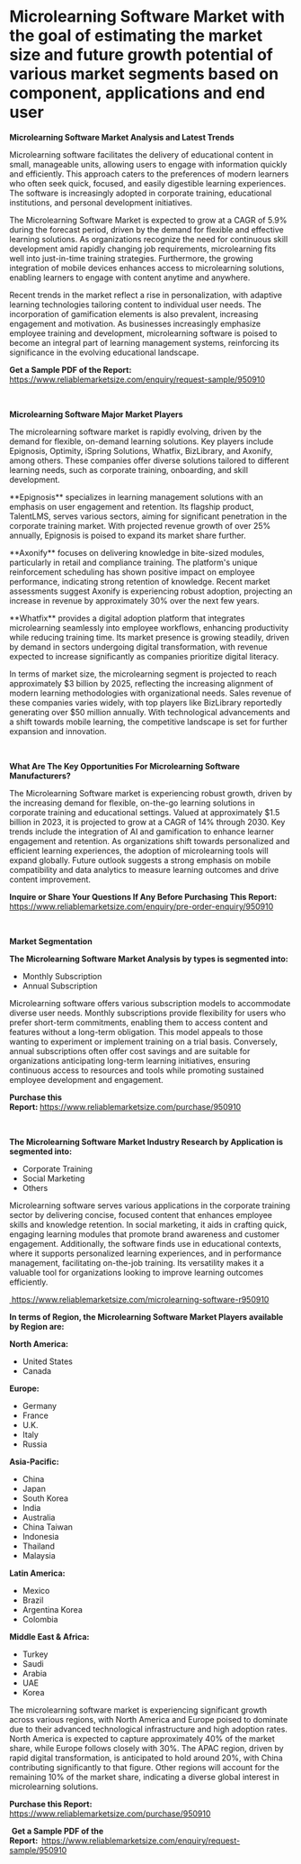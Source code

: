 <p><h1>Microlearning Software Market with the goal of estimating the market size and future growth potential of various market segments based on component, applications and end user</h1></p><p><strong>Microlearning Software Market Analysis and Latest Trends</strong></p>
<p><p>Microlearning software facilitates the delivery of educational content in small, manageable units, allowing users to engage with information quickly and efficiently. This approach caters to the preferences of modern learners who often seek quick, focused, and easily digestible learning experiences. The software is increasingly adopted in corporate training, educational institutions, and personal development initiatives.</p><p>The Microlearning Software Market is expected to grow at a CAGR of 5.9% during the forecast period, driven by the demand for flexible and effective learning solutions. As organizations recognize the need for continuous skill development amid rapidly changing job requirements, microlearning fits well into just-in-time training strategies. Furthermore, the growing integration of mobile devices enhances access to microlearning solutions, enabling learners to engage with content anytime and anywhere.</p><p>Recent trends in the market reflect a rise in personalization, with adaptive learning technologies tailoring content to individual user needs. The incorporation of gamification elements is also prevalent, increasing engagement and motivation. As businesses increasingly emphasize employee training and development, microlearning software is poised to become an integral part of learning management systems, reinforcing its significance in the evolving educational landscape.</p></p>
<p><strong>Get a Sample PDF of the Report:&nbsp;</strong> <a href="https://www.reliablemarketsize.com/enquiry/request-sample/950910?utm_campaign=1932&utm_medium=2&utm_source=Github&utm_content=ia&utm_term=18042025&utm_id=microlearning-software">https://www.reliablemarketsize.com/enquiry/request-sample/950910</a></p>
<p>&nbsp;</p>
<p><strong>Microlearning Software Major Market Players</strong></p>
<p><p>The microlearning software market is rapidly evolving, driven by the demand for flexible, on-demand learning solutions. Key players include Epignosis, Optimity, iSpring Solutions, Whatfix, BizLibrary, and Axonify, among others. These companies offer diverse solutions tailored to different learning needs, such as corporate training, onboarding, and skill development.</p><p>**Epignosis** specializes in learning management solutions with an emphasis on user engagement and retention. Its flagship product, TalentLMS, serves various sectors, aiming for significant penetration in the corporate training market. With projected revenue growth of over 25% annually, Epignosis is poised to expand its market share further.</p><p>**Axonify** focuses on delivering knowledge in bite-sized modules, particularly in retail and compliance training. The platform's unique reinforcement scheduling has shown positive impact on employee performance, indicating strong retention of knowledge. Recent market assessments suggest Axonify is experiencing robust adoption, projecting an increase in revenue by approximately 30% over the next few years.</p><p>**Whatfix** provides a digital adoption platform that integrates microlearning seamlessly into employee workflows, enhancing productivity while reducing training time. Its market presence is growing steadily, driven by demand in sectors undergoing digital transformation, with revenue expected to increase significantly as companies prioritize digital literacy.</p><p>In terms of market size, the microlearning segment is projected to reach approximately $3 billion by 2025, reflecting the increasing alignment of modern learning methodologies with organizational needs. Sales revenue of these companies varies widely, with top players like BizLibrary reportedly generating over $50 million annually. With technological advancements and a shift towards mobile learning, the competitive landscape is set for further expansion and innovation.</p></p>
<p>&nbsp;</p>
<p><strong>What Are The Key Opportunities For Microlearning Software Manufacturers?</strong></p>
<p><p>The Microlearning Software market is experiencing robust growth, driven by the increasing demand for flexible, on-the-go learning solutions in corporate training and educational settings. Valued at approximately $1.5 billion in 2023, it is projected to grow at a CAGR of 14% through 2030. Key trends include the integration of AI and gamification to enhance learner engagement and retention. As organizations shift towards personalized and efficient learning experiences, the adoption of microlearning tools will expand globally. Future outlook suggests a strong emphasis on mobile compatibility and data analytics to measure learning outcomes and drive content improvement.</p></p>
<p><strong>Inquire or Share Your Questions If Any Before Purchasing This Report:</strong> <a href="https://www.reliablemarketsize.com/enquiry/pre-order-enquiry/950910?utm_campaign=1932&utm_medium=2&utm_source=Github&utm_content=ia&utm_term=18042025&utm_id=microlearning-software">https://www.reliablemarketsize.com/enquiry/pre-order-enquiry/950910</a></p>
<p>&nbsp;</p>
<p><strong>Market Segmentation</strong></p>
<p><strong>The Microlearning Software Market Analysis by types is segmented into:</strong></p>
<p><ul><li>Monthly Subscription</li><li>Annual Subscription</li></ul></p>
<p><p>Microlearning software offers various subscription models to accommodate diverse user needs. Monthly subscriptions provide flexibility for users who prefer short-term commitments, enabling them to access content and features without a long-term obligation. This model appeals to those wanting to experiment or implement training on a trial basis. Conversely, annual subscriptions often offer cost savings and are suitable for organizations anticipating long-term learning initiatives, ensuring continuous access to resources and tools while promoting sustained employee development and engagement.</p></p>
<p><strong>Purchase this Report:&nbsp;</strong><a href="https://www.reliablemarketsize.com/purchase/950910?utm_campaign=1932&utm_medium=2&utm_source=Github&utm_content=ia&utm_term=18042025&utm_id=microlearning-software">https://www.reliablemarketsize.com/purchase/950910</a></p>
<p>&nbsp;</p>
<p><strong>The Microlearning Software Market Industry Research by Application is segmented into:</strong></p>
<p><ul><li>Corporate Training</li><li>Social Marketing</li><li>Others</li></ul></p>
<p><p>Microlearning software serves various applications in the corporate training sector by delivering concise, focused content that enhances employee skills and knowledge retention. In social marketing, it aids in crafting quick, engaging learning modules that promote brand awareness and customer engagement. Additionally, the software finds use in educational contexts, where it supports personalized learning experiences, and in performance management, facilitating on-the-job training. Its versatility makes it a valuable tool for organizations looking to improve learning outcomes efficiently.</p></p>
<p><a href="https://www.reliablemarketsize.com/microlearning-software-r950910?utm_campaign=1932&utm_medium=2&utm_source=Github&utm_content=ia&utm_term=18042025&utm_id=microlearning-software">&nbsp;https://www.reliablemarketsize.com/microlearning-software-r950910</a></p>
<p><strong>In terms of Region, the Microlearning Software Market Players available by Region are:</strong></p>
<p>
    <p> <strong> North America: </strong>
        <ul>
            <li>United States</li>
            <li>Canada</li>
        </ul>
        </p> 
    <p> <strong> Europe: </strong>
        <ul>
            <li>Germany</li>
            <li>France</li>
            <li>U.K.</li>
            <li>Italy</li>
            <li>Russia</li>
        </ul>
        </p> 
    <p> <strong> Asia-Pacific: </strong>
        <ul>
            <li>China</li>
            <li>Japan</li>
            <li>South Korea</li>
            <li>India</li>
            <li>Australia</li>
            <li>China Taiwan</li>
            <li>Indonesia</li>
            <li>Thailand</li>
            <li>Malaysia</li>
        </ul>
        </p> 
    <p> <strong> Latin America: </strong>
        <ul>
            <li>Mexico</li>
            <li>Brazil</li>
            <li>Argentina Korea</li>
            <li>Colombia</li>
        </ul>
        </p> 
    <p> <strong> Middle East & Africa: </strong>
        <ul>
            <li>Turkey</li>
            <li>Saudi</li>
            <li>Arabia</li>
            <li>UAE</li>
            <li>Korea</li>
        </ul>
    </p>
    </p>
<p><p>The microlearning software market is experiencing significant growth across various regions, with North America and Europe poised to dominate due to their advanced technological infrastructure and high adoption rates. North America is expected to capture approximately 40% of the market share, while Europe follows closely with 30%. The APAC region, driven by rapid digital transformation, is anticipated to hold around 20%, with China contributing significantly to that figure. Other regions will account for the remaining 10% of the market share, indicating a diverse global interest in microlearning solutions.</p></p>
<p><strong>Purchase this Report: </strong><a href="https://www.reliablemarketsize.com/purchase/950910?utm_campaign=1932&utm_medium=2&utm_source=Github&utm_content=ia&utm_term=18042025&utm_id=microlearning-software">https://www.reliablemarketsize.com/purchase/950910</a></p>
<p>&nbsp;<strong>Get a Sample PDF of the Report:&nbsp;&nbsp;</strong><a href="https://www.reliablemarketsize.com/enquiry/request-sample/950910?utm_campaign=1932&utm_medium=2&utm_source=Github&utm_content=ia&utm_term=18042025&utm_id=microlearning-software">https://www.reliablemarketsize.com/enquiry/request-sample/950910</a></p>
<p><strong></strong></p>
<p><p></p><p></p><p></p></p>